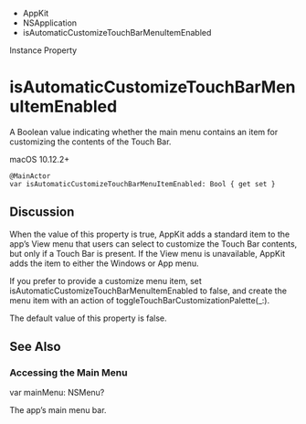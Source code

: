 

- AppKit
- NSApplication
-  isAutomaticCustomizeTouchBarMenuItemEnabled 

Instance Property

# isAutomaticCustomizeTouchBarMenuItemEnabled

A Boolean value indicating whether the main menu contains an item for customizing the contents of the Touch Bar.

macOS 10.12.2+

``` source
@MainActor
var isAutomaticCustomizeTouchBarMenuItemEnabled: Bool { get set }
```

## Discussion

When the value of this property is true, AppKit adds a standard item to the app’s View menu that users can select to customize the Touch Bar contents, but only if a Touch Bar is present. If the View menu is unavailable, AppKit adds the item to either the Windows or App menu.

If you prefer to provide a customize menu item, set isAutomaticCustomizeTouchBarMenuItemEnabled to false, and create the menu item with an action of toggleTouchBarCustomizationPalette(_:).

The default value of this property is false.

## See Also

### Accessing the Main Menu

var mainMenu: NSMenu?

The app’s main menu bar.

